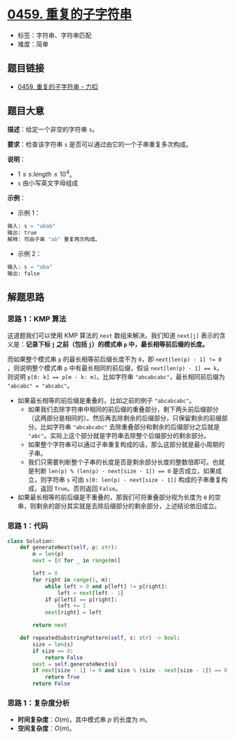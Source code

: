 # [0459. 重复的子字符串](https://leetcode.cn/problems/repeated-substring-pattern/)

- 标签：字符串、字符串匹配
- 难度：简单

## 题目链接

- [0459. 重复的子字符串 - 力扣](https://leetcode.cn/problems/repeated-substring-pattern/)

## 题目大意

**描述**：给定一个非空的字符串 `s`。

**要求**：检查该字符串 `s` 是否可以通过由它的一个子串重复多次构成。

**说明**：

- $1 \le s.length \le 10^4$。
- `s` 由小写英文字母组成

**示例**：

- 示例 1：

```python
输入: s = "abab"
输出: true
解释: 可由子串 "ab" 重复两次构成。
```

- 示例 2：

```python
输入: s = "aba"
输出: false
```

## 解题思路

### 思路 1：KMP 算法

这道题我们可以使用 KMP 算法的 `next` 数组来解决。我们知道 `next[j]` 表示的含义是：**记录下标 `j` 之前（包括 `j`）的模式串 `p` 中，最长相等前后缀的长度。**

而如果整个模式串 `p` 的最长相等前后缀长度不为 `0`，即 `next[len(p) - 1] != 0` ，则说明整个模式串 `p` 中有最长相同的前后缀，假设 `next[len(p) - 1] == k`，则说明 `p[0: k] == p[m - k: m]`。比如字符串 `"abcabcabc"`，最长相同前后缀为 `"abcabc" = "abcabc"`。

- 如果最长相等的前后缀是重叠的，比如之前的例子 `"abcabcabc"`。
  - 如果我们去除字符串中相同的前后缀的重叠部分，剩下两头前后缀部分（这两部分是相同的）。然后再去除剩余的后缀部分，只保留剩余的前缀部分。比如字符串 `"abcabcabc"` 去除重叠部分和剩余的后缀部分之后就是 `"abc"`。实际上这个部分就是字符串去除整个后缀部分的剩余部分。
  - 如果整个字符串可以通过子串重复构成的话，那么这部分就是最小周期的子串。
  - 我们只需要判断整个子串的长度是否是剩余部分长度的整数倍即可。也就是判断 `len(p) % (len(p) - next[size - 1]) == 0` 是否成立，如果成立，则字符串 `s` 可由 `s[0: len(p) - next[size - 1]]` 构成的子串重复构成，返回 `True`。否则返回 `False`。
- 如果最长相等的前后缀是不重叠的，那我们可将重叠部分视为长度为 `0` 的空串，则剩余的部分其实就是去除后缀部分的剩余部分，上述结论依旧成立。 

### 思路 1：代码

```python
class Solution:
    def generateNext(self, p: str):
        m = len(p)
        next = [0 for _ in range(m)]

        left = 0
        for right in range(1, m):
            while left > 0 and p[left] != p[right]:
                left = next[left - 1]
            if p[left] == p[right]:
                left += 1
            next[right] = left

        return next

    def repeatedSubstringPattern(self, s: str) -> bool:
        size = len(s)
        if size == 0:
            return False
        next = self.generateNext(s)
        if next[size - 1] != 0 and size % (size - next[size - 1]) == 0:
            return True
        return False
```

### 思路 1：复杂度分析

- **时间复杂度**：$O(m)$，其中模式串 $p$ 的长度为 $m$。
- **空间复杂度**：$O(m)$。

